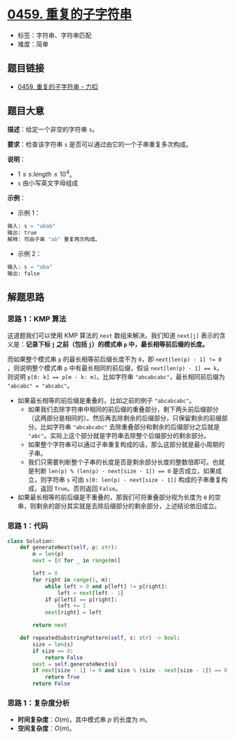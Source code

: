 # [0459. 重复的子字符串](https://leetcode.cn/problems/repeated-substring-pattern/)

- 标签：字符串、字符串匹配
- 难度：简单

## 题目链接

- [0459. 重复的子字符串 - 力扣](https://leetcode.cn/problems/repeated-substring-pattern/)

## 题目大意

**描述**：给定一个非空的字符串 `s`。

**要求**：检查该字符串 `s` 是否可以通过由它的一个子串重复多次构成。

**说明**：

- $1 \le s.length \le 10^4$。
- `s` 由小写英文字母组成

**示例**：

- 示例 1：

```python
输入: s = "abab"
输出: true
解释: 可由子串 "ab" 重复两次构成。
```

- 示例 2：

```python
输入: s = "aba"
输出: false
```

## 解题思路

### 思路 1：KMP 算法

这道题我们可以使用 KMP 算法的 `next` 数组来解决。我们知道 `next[j]` 表示的含义是：**记录下标 `j` 之前（包括 `j`）的模式串 `p` 中，最长相等前后缀的长度。**

而如果整个模式串 `p` 的最长相等前后缀长度不为 `0`，即 `next[len(p) - 1] != 0` ，则说明整个模式串 `p` 中有最长相同的前后缀，假设 `next[len(p) - 1] == k`，则说明 `p[0: k] == p[m - k: m]`。比如字符串 `"abcabcabc"`，最长相同前后缀为 `"abcabc" = "abcabc"`。

- 如果最长相等的前后缀是重叠的，比如之前的例子 `"abcabcabc"`。
  - 如果我们去除字符串中相同的前后缀的重叠部分，剩下两头前后缀部分（这两部分是相同的）。然后再去除剩余的后缀部分，只保留剩余的前缀部分。比如字符串 `"abcabcabc"` 去除重叠部分和剩余的后缀部分之后就是 `"abc"`。实际上这个部分就是字符串去除整个后缀部分的剩余部分。
  - 如果整个字符串可以通过子串重复构成的话，那么这部分就是最小周期的子串。
  - 我们只需要判断整个子串的长度是否是剩余部分长度的整数倍即可。也就是判断 `len(p) % (len(p) - next[size - 1]) == 0` 是否成立，如果成立，则字符串 `s` 可由 `s[0: len(p) - next[size - 1]]` 构成的子串重复构成，返回 `True`。否则返回 `False`。
- 如果最长相等的前后缀是不重叠的，那我们可将重叠部分视为长度为 `0` 的空串，则剩余的部分其实就是去除后缀部分的剩余部分，上述结论依旧成立。 

### 思路 1：代码

```python
class Solution:
    def generateNext(self, p: str):
        m = len(p)
        next = [0 for _ in range(m)]

        left = 0
        for right in range(1, m):
            while left > 0 and p[left] != p[right]:
                left = next[left - 1]
            if p[left] == p[right]:
                left += 1
            next[right] = left

        return next

    def repeatedSubstringPattern(self, s: str) -> bool:
        size = len(s)
        if size == 0:
            return False
        next = self.generateNext(s)
        if next[size - 1] != 0 and size % (size - next[size - 1]) == 0:
            return True
        return False
```

### 思路 1：复杂度分析

- **时间复杂度**：$O(m)$，其中模式串 $p$ 的长度为 $m$。
- **空间复杂度**：$O(m)$。

